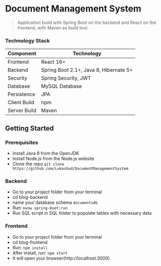 # Document Management System

> Application build with Spring Boot on the backend and React on the frontend, with 
Maven as build tool.
### Technology Stack
Component         | Technology
---               | ---
Frontend          | React 16+
Backend           | Spring Boot 2.1+, Java 8, Hibernate 5+
Security          | Spring Security, JWT
Database          | MySQL Database
Persistence       | JPA 
Client Build      | npm
Server Build      | Maven

## Getting Started

### Prerequisites
-  Install Java 8 from the OpenJDK
-  Install Node.js from the Node.js website
-  Clone the repo `git clone https://github.com/LukasGud/DocumentManagementSystem`

### Backend
- Go to your project folder from your terminal
- cd blog-backend
- name your database schema `documentsdb`
- Run: `mvnw spring-boot:run`
- Run SQL script in SQL folder to populate tables with necessary data

### Frontend
- Go to your project folder from your terminal
- cd blog-frontend
- Run: `npm install`
- After install, run: `npm start` 
- It will open your browser(http://localhost:3000)

